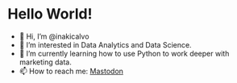 
# Hello World!
- 👋 Hi, I’m @inakicalvo
- 👀 I’m interested in Data Analytics and Data Science.
- 🌱 I’m currently learning how to use Python to work deeper with marketing data.
- 📫 How to reach me: [Mastodon](https://fosstodon.org/@inakicalvo)

<!---
inakicalvo/inakicalvo is a ✨ special ✨ repository because its `README.md` (this file) appears on your GitHub profile.
You can click the Preview link to take a look at your changes.
--->
